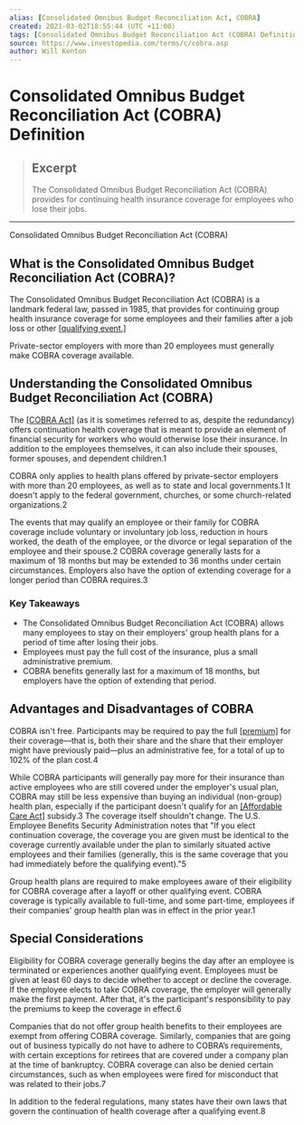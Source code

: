 ```yaml
---
alias: [Consolidated Omnibus Budget Reconciliation Act, COBRA]
created: 2021-03-02T18:55:44 (UTC +11:00)
tags: [Consolidated Omnibus Budget Reconciliation Act (COBRA) Definition, Consolidated Omnibus Budget Reconciliation Act (COBRA)]
source: https://www.investopedia.com/terms/c/cobra.asp
author: Will Kenton
---
```


# Consolidated Omnibus Budget Reconciliation Act (COBRA) Definition

> ## Excerpt
> The Consolidated Omnibus Budget Reconciliation Act (COBRA) provides for continuing health insurance coverage for employees who lose their jobs.

---

Consolidated Omnibus Budget Reconciliation Act (COBRA)
## What is the Consolidated Omnibus Budget Reconciliation Act (COBRA)?

The Consolidated Omnibus Budget Reconciliation Act (COBRA) is a landmark federal law, passed in 1985, that provides for continuing group health insurance coverage for some employees and their families after a job loss or other [[qualifying event.]](https://www.investopedia.com/terms/q/qualifying-event.asp)

Private-sector employers with more than 20 employees must generally make COBRA coverage available.

## Understanding the Consolidated Omnibus Budget Reconciliation Act (COBRA)

The [[COBRA Act]](https://www.investopedia.com/articles/insurance/11/intro-cobra-health-insurance.asp) (as it is sometimes referred to as, despite the redundancy) offers continuation health coverage that is meant to provide an element of financial security for workers who would otherwise lose their insurance. In addition to the employees themselves, it can also include their spouses, former spouses, and dependent children.1

COBRA only applies to health plans offered by private-sector employers with more than 20 employees, as well as to state and local governments.1 It doesn't apply to the federal government, churches, or some church-related organizations.2

The events that may qualify an employee or their family for COBRA coverage include voluntary or involuntary job loss, reduction in hours worked, the death of the employee, or the divorce or legal separation of the employee and their spouse.2 COBRA coverage generally lasts for a maximum of 18 months but may be extended to 36 months under certain circumstances. Employers also have the option of extending coverage for a longer period than COBRA requires.3

### Key Takeaways

-   The Consolidated Omnibus Budget Reconciliation Act (COBRA) allows many employees to stay on their employers' group health plans for a period of time after losing their jobs.
-   Employees must pay the full cost of the insurance, plus a small administrative premium.
-   COBRA benefits generally last for a maximum of 18 months, but employers have the option of extending that period.

## Advantages and Disadvantages of COBRA

COBRA isn't free. Participants may be required to pay the full [[premium]](https://www.investopedia.com/terms/p/premium.asp) for their coverage—that is, both their share and the share that their employer might have previously paid—plus an administrative fee, for a total of up to 102% of the plan cost.4

While COBRA participants will generally pay more for their insurance than active employees who are still covered under the employer's usual plan, COBRA may still be less expensive than buying an individual (non-group) health plan, especially if the participant doesn't qualify for an [[Affordable Care Act]](https://www.investopedia.com/terms/a/affordable-care-act.asp) subsidy.3 The coverage itself shouldn't change. The U.S. Employee Benefits Security Administration notes that "If you elect continuation coverage, the coverage you are given must be identical to the coverage currently available under the plan to similarly situated active employees and their families (generally, this is the same coverage that you had immediately before the qualifying event)."5

Group health plans are required to make employees aware of their eligibility for COBRA coverage after a layoff or other qualifying event. COBRA coverage is typically available to full-time, and some part-time, employees if their companies' group health plan was in effect in the prior year.1

## Special Considerations

Eligibility for COBRA coverage generally begins the day after an employee is terminated or experiences another qualifying event. Employees must be given at least 60 days to decide whether to accept or decline the coverage. If the employee elects to take COBRA coverage, the employer will generally make the first payment. After that, it's the participant's responsibility to pay the premiums to keep the coverage in effect.6

Companies that do not offer group health benefits to their employees are exempt from offering COBRA coverage. Similarly, companies that are going out of business typically do not have to adhere to COBRA’s requirements, with certain exceptions for retirees that are covered under a company plan at the time of bankruptcy. COBRA coverage can also be denied certain circumstances, such as when employees were fired for misconduct that was related to their jobs.7

In addition to the federal regulations, many states have their own laws that govern the continuation of health coverage after a qualifying event.8
